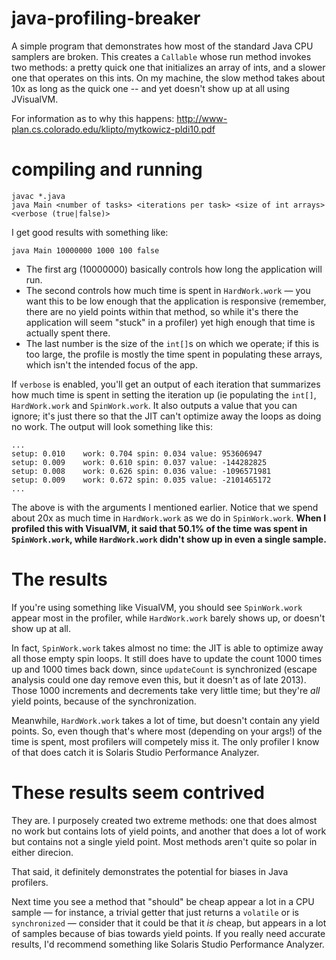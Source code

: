 java-profiling-breaker
======================

A simple program that demonstrates how most of the standard Java CPU samplers are broken. This creates a `Callable` whose run method invokes two methods: a pretty quick one that initializes an array of ints, and a slower one that operates on this ints. On my machine, the slow method takes about 10x as long as the quick one -- and yet doesn't show up at all using JVisualVM.

For information as to why this happens: http://www-plan.cs.colorado.edu/klipto/mytkowicz-pldi10.pdf

compiling and running
=====================

    javac *.java
    java Main <number of tasks> <iterations per task> <size of int arrays> <verbose (true|false)>

I get good results with something like:

    java Main 10000000 1000 100 false

- The first arg (10000000) basically controls how long the application will run.
- The second controls how much time is spent in `HardWork.work` &mdash; you want this to be low enough that the application is responsive (remember, there are no yield points within that method, so while it's there the application will seem "stuck" in a profiler) yet high enough that time is actually spent there.
- The last number is the size of the `int[]`s on which we operate; if this is too large, the profile is mostly the time spent in populating these arrays, which isn't the intended focus of the app.

If `verbose` is enabled, you'll get an output of each iteration that summarizes how much time is spent in setting the iteration up (ie populating the `int[]`, `HardWork.work` and `SpinWork.work`. It also outputs a value that you can ignore; it's just there so that the JIT can't optimize away the loops as doing no work. The output will look something like this:

    ...
    setup: 0.010	work: 0.704	spin: 0.034	value: 953606947
    setup: 0.009	work: 0.610	spin: 0.037	value: -144282825
    setup: 0.008	work: 0.626	spin: 0.036	value: -1096571981
    setup: 0.009	work: 0.672	spin: 0.035	value: -2101465172
    ...

The above is with the arguments I mentioned earlier. Notice that we spend about 20x as much time in `HardWork.work` as we do in `SpinWork.work`. **When I profiled this with VisualVM, it said that 50.1% of the time was spent in `SpinWork.work`, while `HardWork.work` didn't show up in even a single sample.**

The results
===========

If you're using something like VisualVM, you should see `SpinWork.work` appear most in the profiler, while `HardWork.work` barely shows up, or doesn't show up at all.

In fact, `SpinWork.work` takes almost no time: the JIT is able to optimize away all those empty spin loops. It still does have to update the count 1000 times up and 1000 times back down, since `updateCount` is synchronized (escape analysis could one day remove even this, but it doesn't as of late 2013). Those 1000 increments and decrements take very little time; but they're _all_ yield points, because of the synchronization.

Meanwhile, `HardWork.work` takes a lot of time, but doesn't contain any yield points. So, even though that's where most (depending on your args!) of the time is spent, most profilers will competely miss it. The only profiler I know of that does catch it is Solaris Studio Performance Analyzer.

These results seem contrived
============================

They are. I purposely created two extreme methods: one that does almost no work but contains lots of yield points, and another that does a lot of work but contains not a single yield point. Most methods aren't quite so polar in either direcion.

That said, it definitely demonstrates the potential for biases in Java profilers.

Next time you see a method that "should" be cheap appear a lot in a CPU sample &mdash; for instance, a trivial getter that just returns a `volatile` or is `synchronized` &mdash; consider that it could be that it _is_ cheap, but appears in a lot of samples because of bias towards yield points. If you really need accurate results, I'd recommend something like Solaris Studio Performance Analyzer.

